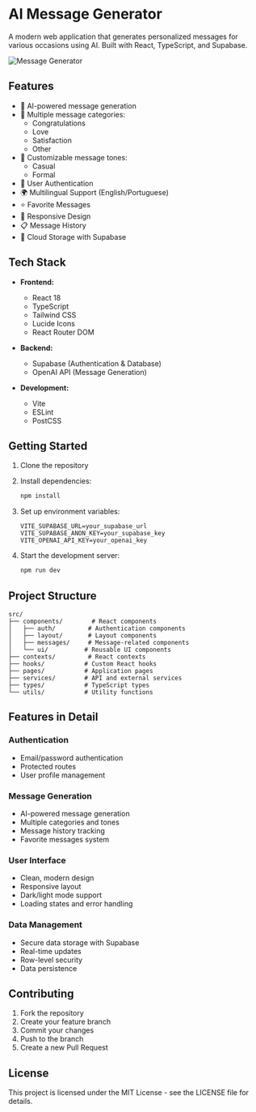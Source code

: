 # AI Message Generator

A modern web application that generates personalized messages for various occasions using AI. Built with React, TypeScript, and Supabase.

![Message Generator](https://images.unsplash.com/photo-1577563908411-5077b6dc7624?auto=format&fit=crop&q=80&w=1200)

## Features

- 🤖 AI-powered message generation
- 💬 Multiple message categories:
  - Congratulations
  - Love
  - Satisfaction
  - Other
- 🎨 Customizable message tones:
  - Casual
  - Formal
- 👤 User Authentication
- 🌍 Multilingual Support (English/Portuguese)
- ⭐ Favorite Messages
- 📱 Responsive Design
- 📋 Message History
- 💾 Cloud Storage with Supabase

## Tech Stack

- **Frontend:**
  - React 18
  - TypeScript
  - Tailwind CSS
  - Lucide Icons
  - React Router DOM

- **Backend:**
  - Supabase (Authentication & Database)
  - OpenAI API (Message Generation)

- **Development:**
  - Vite
  - ESLint
  - PostCSS

## Getting Started

1. Clone the repository
2. Install dependencies:
   ```bash
   npm install
   ```

3. Set up environment variables:
   ```env
   VITE_SUPABASE_URL=your_supabase_url
   VITE_SUPABASE_ANON_KEY=your_supabase_key
   VITE_OPENAI_API_KEY=your_openai_key
   ```

4. Start the development server:
   ```bash
   npm run dev
   ```

## Project Structure

```
src/
├── components/        # React components
│   ├── auth/         # Authentication components
│   ├── layout/       # Layout components
│   ├── messages/     # Message-related components
│   └── ui/          # Reusable UI components
├── contexts/         # React contexts
├── hooks/           # Custom React hooks
├── pages/           # Application pages
├── services/        # API and external services
├── types/           # TypeScript types
└── utils/           # Utility functions
```

## Features in Detail

### Authentication
- Email/password authentication
- Protected routes
- User profile management

### Message Generation
- AI-powered message generation
- Multiple categories and tones
- Message history tracking
- Favorite messages system

### User Interface
- Clean, modern design
- Responsive layout
- Dark/light mode support
- Loading states and error handling

### Data Management
- Secure data storage with Supabase
- Real-time updates
- Row-level security
- Data persistence

## Contributing

1. Fork the repository
2. Create your feature branch
3. Commit your changes
4. Push to the branch
5. Create a new Pull Request

## License

This project is licensed under the MIT License - see the LICENSE file for details.
